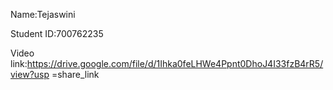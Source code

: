Name:Tejaswini

Student ID:700762235

Video link:https://drive.google.com/file/d/1Ihka0feLHWe4Ppnt0DhoJ4I33fzB4rR5/view?usp
=share_link
